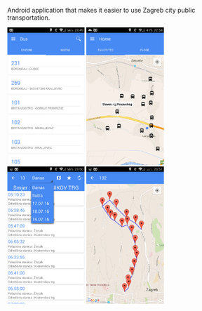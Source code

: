 Android application that makes it easier to use Zagreb city public transportation.

<img src="https://github.com/Sokre95/ZET/blob/master/bus.png" width="35%">
<img src="https://github.com/Sokre95/ZET/blob/master/close.png" width="35%%">
<img src="https://github.com/Sokre95/ZET/blob/master/details.png" width="35%">
<img src="https://github.com/Sokre95/ZET/blob/master/map.png" width="35%">

